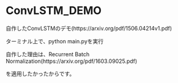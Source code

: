# ConvLSTM_DEMO
<p>自作したConvLSTMのデモ(https://arxiv.org/pdf/1506.04214v1.pdf)</p>
ターミナル上で、python main.pyを実行
<p>自作した理由は、Recurrent Batch Normalization(https://arxiv.org/pdf/1603.09025.pdf)</p>
を適用したかったからです。
